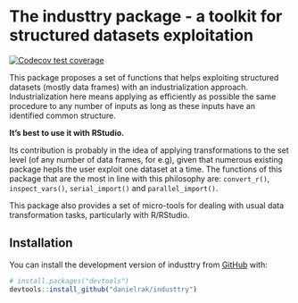 
<!-- README.md is generated from README.Rmd. Please edit that file -->

# The industtry package - a toolkit for structured datasets exploitation

<!-- badges: start -->

[![Codecov test
coverage](https://codecov.io/gh/danielrak/industtry/branch/master/graph/badge.svg)](https://app.codecov.io/gh/danielrak/industtry?branch=master)
<!-- badges: end -->

This package proposes a set of functions that helps exploiting
structured datasets (mostly data frames) with an industrialization
approach. Industrialization here means applying as efficiently as
possible the same procedure to any number of inputs as long as these
inputs have an identified common structure.

**It’s best to use it with RStudio.**

Its contribution is probably in the idea of applying transformations to
the set level (of any number of data frames, for e.g), given that
numerous existing package hepls the user exploit one dataset at a time.
The functions of this package that are the most in line with this
philosophy are: `convert_r()`, `inspect_vars()`, `serial_import()` and
`parallel_import()`.

This package also provides a set of micro-tools for dealing with usual
data transformation tasks, particularly with R/RStudio.

## Installation

You can install the development version of industtry from
[GitHub](https://github.com/) with:

``` r
# install.packages("devtools")
devtools::install_github("danielrak/industtry")
```
